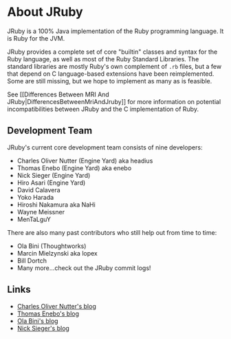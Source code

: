 About JRuby
===========

JRuby is a 100% Java implementation of the Ruby programming language. It is Ruby for the JVM.

JRuby provides a complete set of core "builtin" classes and syntax for the Ruby language, as well as most of the Ruby Standard Libraries. The standard libraries are mostly Ruby's own complement of <code>.rb</code> files, but a few that depend on C language-based extensions have been reimplemented. Some are still missing, but we hope to implement as many as is feasible.

See [[Differences Between MRI And JRuby|DifferencesBetweenMriAndJruby]] for more information on potential incompatibilities between JRuby and the C implementation of Ruby.

Development Team
----------------

JRuby's current core development team consists of nine developers:

* Charles Oliver Nutter (Engine Yard) aka headius
* Thomas Enebo (Engine Yard) aka enebo
* Nick Sieger (Engine Yard)
* Hiro Asari (Engine Yard)
* David Calavera
* Yoko Harada
* Hiroshi Nakamura aka NaHi
* Wayne Meissner
* MenTaLguY

There are also many past contributors who still help out from time to time:

* Ola Bini (Thoughtworks)
* Marcin Mielzynski aka lopex
* Bill Dortch
* Many more...check out the JRuby commit logs!

Links
-----

* [Charles Oliver Nutter's blog](http://headius.blogspot.com)
* [Thomas Enebo's blog](http://www.bloglines.com/blog/ThomasEEnebo)
* [Ola Bini's blog](http://olabini.com/blog)
* [Nick Sieger's blog](http://blog.nicksieger.com)